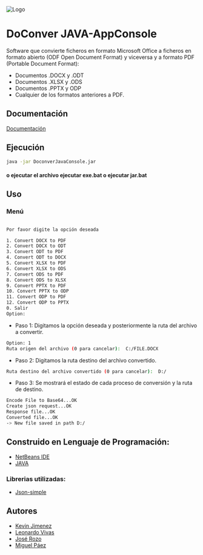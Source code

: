 ![Logo](https://i.ibb.co/9pFNcg6/LOGO-DOCONVER.png)


# DoConver JAVA-AppConsole

Software que convierte ficheros en formato Microsoft Office a ficheros en formato abierto (ODF Open Document Format) y viceversa y a formato PDF (Portable Document Format):

- Documentos .DOCX y .ODT
- Documentos .XLSX y .ODS
- Documentos .PPTX y ODP
- Cualquier de los formatos anteriores a PDF.

## Documentación

[Documentación](https://drive.google.com/drive/folders/10X-lDvIhlMxB_BVQY8SEwBDpAj-AxOQ4?usp=sharing)

## Ejecución

```bash
java -jar DoconverJavaConsole.jar
```
#### o ejecutar el archivo ejecutar exe.bat o ejecutar jar.bat

## Uso

### Menú 
```bash

Por favor digite la opción deseada

1. Convert DOCX to PDF
2. Convert DOCX to ODT
3. Convert ODT to PDF
4. Convert ODT to DOCX
5. Convert XLSX to PDF
6. Convert XLSX to ODS
7. Convert ODS to PDF
8. Convert ODS to XLSX
9. Convert PPTX to PDF
10. Convert PPTX to ODP
11. Convert ODP to PDF
12. Convert ODP to PPTX
0. Salir
Option: 

```
- Paso 1: Digitamos la opción deseada y posteriormente la ruta del archivo a convertir.
```bash
Option: 1
Ruta origen del archivo (0 para cancelar):  C:/FILE.DOCX
```

- Paso 2: Digitamos la ruta destino del archivo convertido.
```bash
Ruta destino del archivo convertido (0 para cancelar):  D:/
```

- Paso 3: Se mostrará el estado de cada proceso de conversión y la ruta de destino.
```bash
Encode File to Base64...OK
Create json request...OK
Response file...OK
Converted file...OK
-> New file saved in path D:/
```

## Construido en Lenguaje de Programación:
- [NetBeans IDE]()
- [JAVA]()

### Librerias utilizadas:
- [Json-simple]()

## Autores
- [Kevin Jimenez](https://github.com/Kevinjimenez0119)
- [Leonardo Vivas](https://github.com/LeonardoVivasAndrade)
- [José Rozo](https://github.com/joseedye)
- [Miguel Páez](https://github.com/1151613)

